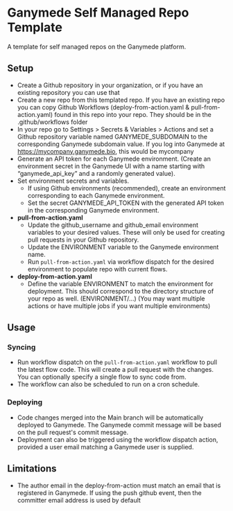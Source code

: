 # Ganymede Self Managed Repo Template
A template for self managed repos on the Ganymede platform.

## Setup

* Create a Github repository in your organization, or if you have an existing repository you can use that 
* Create a new repo from this templated repo. If you have an existing repo you can copy Github Workflows (deploy-from-action.yaml & pull-from-action.yaml) found in this repo into your repo. They should be in the .github/workflows folder
* In your repo go to Settings > Secrets & Variables > Actions and set a Github repository variable named GANYMEDE_SUBDOMAIN to the corresponding Ganymede subdomain value. If you log into Ganymede at https://mycompany.ganymede.bio, this would be mycompany
* Generate an API token for each Ganymede environment. (Create an environment secret in the Ganymede UI with a name starting with “ganymede_api_key” and a randomly generated value).
* Set environment secrets and variables.
  * If using Github environments (recommended), create an environment corresponding to each Ganymede environment.
  * Set the secret GANYMEDE_API_TOKEN with the generated API token in the corresponding Ganymede environment.
* **pull-from-action.yaml**
    * Update the github_username and github_email environment variables to your desired values. These will only be used for creating pull requests in your Github repository.
    * Update the ENVIRONMENT variable to the Ganymede environment name.
    * Run `pull-from-action.yaml` via workflow dispatch for the desired environment to populate repo with current flows.
* **deploy-from-action.yaml**
  * Define the variable ENVIRONMENT to match the environment for deployment. This should correspond to the directory structure of your repo as well. (ENVIRONMENT/…) (You may want multiple actions or have multiple jobs if you want multiple environments)

## Usage

### Syncing
* Run workflow dispatch on the `pull-from-action.yaml` workflow to pull the latest flow code. This will create a pull request with the changes. You can optionally specify a single flow to sync code from.
* The workflow can also be scheduled to run on a cron schedule.
### Deploying
* Code changes merged into the Main branch will be automatically deployed to Ganymede. The Ganymede commit message will be based on the pull request's commit message.
* Deployment can also be triggered using the workflow dispatch action, provided a user email matching a Ganymede user is supplied.

## Limitations
* The author email in the deploy-from-action must match an email that is registered in Ganymede. If using the push github event, then the committer email address is used by default